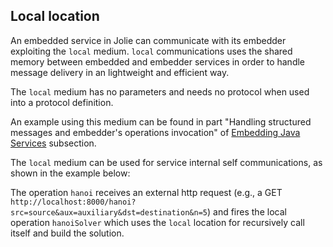 ## Local location

An embedded service in Jolie can communicate with its embedder exploiting the `local` medium. `local` communications uses the shared memory between embedded and embedder services in order to handle message delivery in an lightweight and efficient way.

The `local` medium has no parameters and needs no protocol when used into a protocol definition.

An example using this medium can be found in part "Handling structured messages and embedder's operations invocation" of [Embedding Java Services](architectural_composition/embedding_java.html) subsection.

The `local` medium can be used for service internal self communications, as shown in the example below:

<div class="code" src="local.ol"></div>

The operation `hanoi` receives an external http request (e.g., a GET `http://localhost:8000/hanoi?src=source&aux=auxiliary&dst=destination&n=5`) and fires the local operation `hanoiSolver` which uses the `local` location for recursively call itself and build the solution.